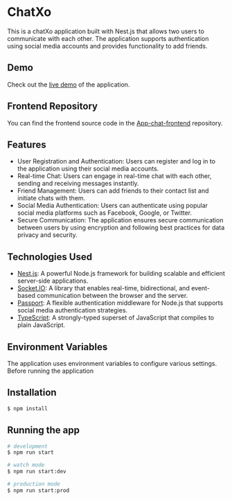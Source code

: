# ChatXo

This is a chatXo application built with Nest.js that allows two users to communicate with each other. The application supports authentication using social media accounts and provides functionality to add friends.

## Demo

Check out the [live demo](https://app-chat-psi.vercel.app/) of the application.

## Frontend Repository

You can find the frontend source code in the [App-chat-frontend](https://github.com/mahmodghnaj/App-chat-frontend) repository.

## Features

- User Registration and Authentication: Users can register and log in to the application using their social media accounts.
- Real-time Chat: Users can engage in real-time chat with each other, sending and receiving messages instantly.
- Friend Management: Users can add friends to their contact list and initiate chats with them.
- Social Media Authentication: Users can authenticate using popular social media platforms such as Facebook, Google, or Twitter.
- Secure Communication: The application ensures secure communication between users by using encryption and following best practices for data privacy and security.

## Technologies Used

- [Nest.js](https://nestjs.com/): A powerful Node.js framework for building scalable and efficient server-side applications.
- [Socket.IO](https://socket.io/): A library that enables real-time, bidirectional, and event-based communication between the browser and the server.
- [Passport](http://www.passportjs.org/): A flexible authentication middleware for Node.js that supports social media authentication strategies.
- [TypeScript](https://www.typescriptlang.org/): A strongly-typed superset of JavaScript that compiles to plain JavaScript.

## Environment Variables

The application uses environment variables to configure various settings. Before running the application

## Installation

```bash
$ npm install
```

## Running the app

```bash
# development
$ npm run start

# watch mode
$ npm run start:dev

# production mode
$ npm run start:prod
```
